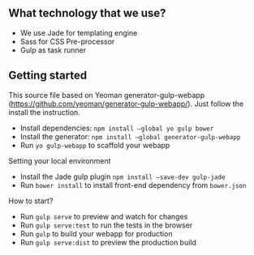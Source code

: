 ## What technology that we use?
* We use Jade for templating engine
* Sass for CSS Pre-processor
* Gulp as task runner


## Getting started 
This source file based on Yeoman generator-gulp-webapp (https://github.com/yeoman/generator-gulp-webapp/). Just follow the install the instruction.
* Install dependencies: `npm install —global yo gulp bower`
* Install the generator: `npm install —global generator-gulp-webapp`
* Run `yo gulp-webapp` to scaffold your webapp

Setting your local environment 
* Install the Jade gulp plugin `npm install —save-dev gulp-jade`
* Run `bower install` to install front-end dependency from `bower.json`

How to start?
* Run `gulp serve` to preview and watch for changes
* Run `gulp serve:test` to run the tests in the browser
* Run `gulp` to build your webapp for production
* Run `gulp serve:dist` to preview the production build




